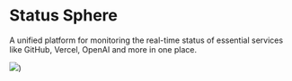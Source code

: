 # Status Sphere

A unified platform for monitoring the real-time status of essential services like GitHub, Vercel, OpenAI and more in one place.

![](https://res.cloudinary.com/dfjjg8cme/image/upload/v1721065358/status-sphere_mven8q.png))
